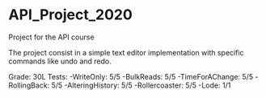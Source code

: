 # API_Project_2020
Project for the API course

The project consist in a simple text editor implementation with specific commands like undo and redo.

Grade: 30L
Tests:
  -WriteOnly: 5/5
  -BulkReads: 5/5
  -TimeForAChange: 5/5
  -RollingBack: 5/5
  -AlteringHistory: 5/5
  -Rollercoaster: 5/5
  -Lode: 1/1

